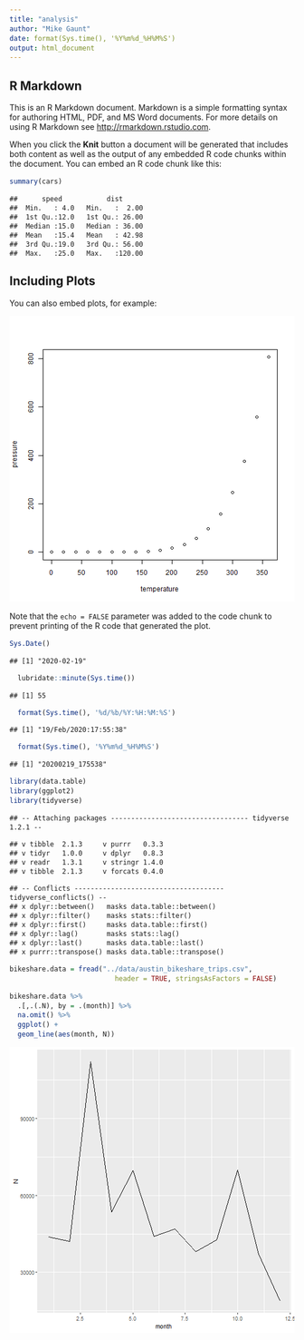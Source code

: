 ```yaml
---
title: "analysis"
author: "Mike Gaunt"
date: format(Sys.time(), '%Y%m%d_%H%M%S')
output: html_document
---
```




## R Markdown

This is an R Markdown document. Markdown is a simple formatting syntax for authoring HTML, PDF, and MS Word documents. For more details on using R Markdown see <http://rmarkdown.rstudio.com>.

When you click the **Knit** button a document will be generated that includes both content as well as the output of any embedded R code chunks within the document. You can embed an R code chunk like this:


```r
summary(cars)
```

```
##      speed           dist       
##  Min.   : 4.0   Min.   :  2.00  
##  1st Qu.:12.0   1st Qu.: 26.00  
##  Median :15.0   Median : 36.00  
##  Mean   :15.4   Mean   : 42.98  
##  3rd Qu.:19.0   3rd Qu.: 56.00  
##  Max.   :25.0   Max.   :120.00
```

## Including Plots

You can also embed plots, for example:

![plot of chunk pressure](../myfigs/pressure-1.png)

Note that the `echo = FALSE` parameter was added to the code chunk to prevent printing of the R code that generated the plot.


```r
Sys.Date()
```

```
## [1] "2020-02-19"
```

```r
  lubridate::minute(Sys.time())
```

```
## [1] 55
```

```r
  format(Sys.time(), '%d/%b/%Y:%H:%M:%S')
```

```
## [1] "19/Feb/2020:17:55:38"
```

```r
  format(Sys.time(), '%Y%m%d_%H%M%S')
```

```
## [1] "20200219_175538"
```


```r
library(data.table)
library(ggplot2)
library(tidyverse)
```

```
## -- Attaching packages ---------------------------------- tidyverse 1.2.1 --
```

```
## v tibble  2.1.3     v purrr   0.3.3
## v tidyr   1.0.0     v dplyr   0.8.3
## v readr   1.3.1     v stringr 1.4.0
## v tibble  2.1.3     v forcats 0.4.0
```

```
## -- Conflicts ------------------------------------- tidyverse_conflicts() --
## x dplyr::between()   masks data.table::between()
## x dplyr::filter()    masks stats::filter()
## x dplyr::first()     masks data.table::first()
## x dplyr::lag()       masks stats::lag()
## x dplyr::last()      masks data.table::last()
## x purrr::transpose() masks data.table::transpose()
```



```r
bikeshare.data = fread("../data/austin_bikeshare_trips.csv", 
                          header = TRUE, stringsAsFactors = FALSE) 
```


```r
bikeshare.data %>% 
  .[,.(.N), by = .(month)] %>% 
  na.omit() %>% 
  ggplot() + 
  geom_line(aes(month, N))
```

![plot of chunk unnamed-chunk-4](../myfigs/unnamed-chunk-4-1.png)












